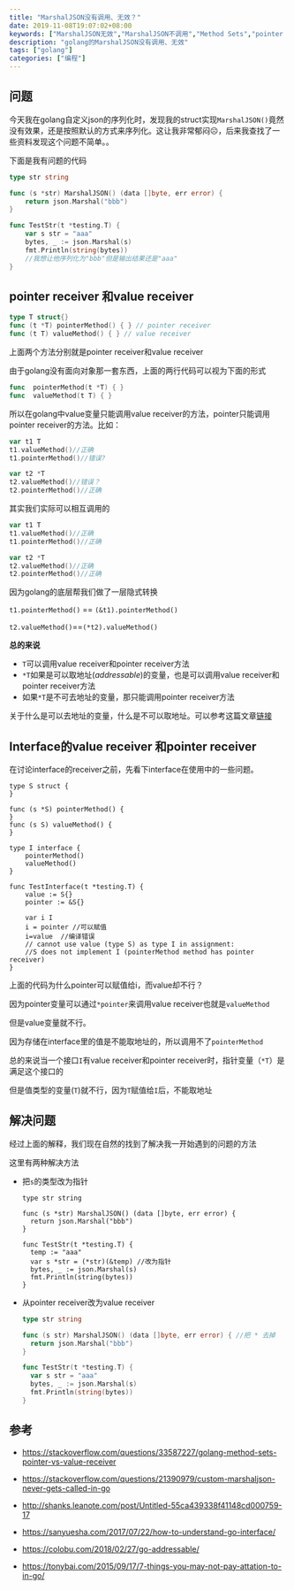 ```yaml
---
title: "MarshalJSON没有调用、无效？"
date: 2019-11-08T19:07:02+08:00
keywords: ["MarshalJSON无效","MarshalJSON不调用","Method Sets","pointer receiver","value receiver","golang MarshalJSON"]
description: "golang的MarshalJSON没有调用、无效"
tags: ["golang"]
categories: ["编程"]
---
```


## 问题

今天我在golang自定义json的序列化时，发现我的struct实现`MarshalJSON()`竟然没有效果，还是按照默认的方式来序列化。这让我非常郁闷☹，后来我查找了一些资料发现这个问题不简单。。

下面是我有问题的代码

```go
type str string

func (s *str) MarshalJSON() (data []byte, err error) {
	return json.Marshal("bbb")
}

func TestStr(t *testing.T) {
	var s str = "aaa"
	bytes, _ := json.Marshal(s)
	fmt.Println(string(bytes))
    //我想让他序列化为"bbb"但是输出结果还是"aaa"
}
```

##  pointer receiver  和value receiver

```go
type T struct{}
func (t *T) pointerMethod() { } // pointer receiver
func (t T) valueMethod() { } // value receiver
```

上面两个方法分别就是pointer receiver和value receiver

由于golang没有面向对象那一套东西，上面的两行代码可以视为下面的形式

```go
func  pointerMethod(t *T) { } 
func  valueMethod(t T) { } 
```

所以在golang中value变量只能调用value receiver的方法，pointer只能调用pointer receiver的方法。比如：

```go
var t1 T
t1.valueMethod()//正确
t1.pointerMethod()//错误?

var t2 *T
t2.valueMethod()//错误？
t2.pointerMethod()//正确
```

其实我们实际可以相互调用的

```go
var t1 T
t1.valueMethod()//正确
t1.pointerMethod()//正确

var t2 *T
t2.valueMethod()//正确
t2.pointerMethod()//正确
```

因为golang的底层帮我们做了一层隐式转换

`t1.pointerMethod()` == `(&t1).pointerMethod()`

`t2.valueMethod()`==`(*t2).valueMethod()`

**总的来说**

* `T`可以调用value receiver和pointer receiver方法
* `*T`如果是可以取地址(*addressable*)的变量，也是可以调用value receiver和pointer receiver方法
* 如果`*T`是不可去地址的变量，那只能调用pointer receiver方法

关于什么是可以去地址的变量，什么是不可以取地址。可以参考这篇文章[链接]( https://colobu.com/2018/02/27/go-addressable/ )

## Interface的value receiver 和pointer receiver

在讨论interface的receiver之前，先看下interface在使用中的一些问题。

```golang
type S struct {
}

func (s *S) pointerMethod() {
}
func (s S) valueMethod() {
}

type I interface {
	pointerMethod()
	valueMethod()
}

func TestInterface(t *testing.T) {
	value := S{}
	pointer := &S{}
	
	var i I
	i = pointer //可以赋值
	i=value  //编译错误  
	// cannot use value (type S) as type I in assignment:
	//S does not implement I (pointerMethod method has pointer receiver)
}
```

上面的代码为什么pointer可以赋值给i，而value却不行？

因为pointer变量可以通过`*pointer`来调用value receiver也就是`valueMethod`

但是value变量就不行。

因为存储在interface里的值是不能取地址的，所以调用不了`pointerMethod`

总的来说当一个接口`I`有value receiver和pointer receiver时，指针变量（`*T`）是满足这个接口的

但是值类型的变量(`T`)就不行，因为`T`赋值给`I`后，不能取地址

## 解决问题

经过上面的解释，我们现在自然的找到了解决我一开始遇到的问题的方法

这里有两种解决方法

* 把`s`的类型改为指针

  ```golang
  type str string
  
  func (s *str) MarshalJSON() (data []byte, err error) {
  	return json.Marshal("bbb")
  }
  
  func TestStr(t *testing.T) {
  	temp := "aaa"
  	var s *str = (*str)(&temp) //改为指针
  	bytes, _ := json.Marshal(s)
  	fmt.Println(string(bytes))
  }
  ```

* 从pointer receiver改为value receiver

  ```go
  type str string
  
  func (s str) MarshalJSON() (data []byte, err error) { //把 * 去掉
  	return json.Marshal("bbb")
  }
  
  func TestStr(t *testing.T) {
  	var s str = "aaa"
  	bytes, _ := json.Marshal(s)
  	fmt.Println(string(bytes))
  }
  ```

  

## 参考

*  https://stackoverflow.com/questions/33587227/golang-method-sets-pointer-vs-value-receiver 
*  https://stackoverflow.com/questions/21390979/custom-marshaljson-never-gets-called-in-go 
*  http://shanks.leanote.com/post/Untitled-55ca439338f41148cd000759-17 
*  https://sanyuesha.com/2017/07/22/how-to-understand-go-interface/ 
*  https://colobu.com/2018/02/27/go-addressable/ 

*  https://tonybai.com/2015/09/17/7-things-you-may-not-pay-attation-to-in-go/ 